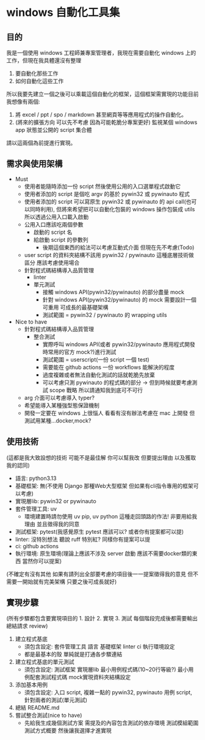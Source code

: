 #  windows 自動化工具集

## 目的

我是一個使用 windows 工程師兼專案管理者，我現在需要自動化 windows 上的工作，但現在我具體還沒有整理

1. 要自動化那些工作
2. 如何自動化這些工作

所以我要先建立一個之後可以乘載這個自動化的框架，這個框架需實現的功能目前我想像有兩個:

1. 將 excel / ppt / spo / markdown 甚至網頁等等應用程式的操作自動化。
2. (將來的擴張方向 可以先不考慮 因為可能乾脆分專案更好) 監視某個 windows app 狀態並公開的 script 集合體

請以這兩個為前提進行實現。

## 需求與使用架構
- Must
    - 使用者能隨時添加一份 script 然後使用公用的入口選單程式啟動它
    - 使用者添加的 script 是個吃 argv 的基於 pywin32 或 pywinauto 程式
    - 使用者添加的 script 可以寫原生 pywin32 或 pywinauto 的 api call(也可以同時利用), 但將來希望把可以自動化包裝的 windows 操作包裝成 utils 所以透過公用入口載入啟動
    - 公用入口應該吃兩個參數
        - 啟動的 script 名
        - 給啟動 script 的參數列
            - 後期這個東西的給法可以考慮互動式介面 但現在先不考慮(Todo)
    - user script 的資料夾結構不該用 pywin32 / pywinauto 這種底層技術做區分 應該考慮使用場合
    - 針對程式碼結構導入品質管理
        - linter
        - 單元測試
            - 接觸 windows API(pywin32/pywinauto) 的部分盡量 mock
            - 針對 windows API(pywin32/pywinauto) 的 mock 需要設計一個可重用 可成長的最基礎架構
            - 測試範圍 = pywin32 / pywinauto 的 wrapping utils
- Nice to have
    - 針對程式碼結構導入品質管理
        - 整合測試
            - 實際呼叫 windows API(或者 pywin32/pywinauto 應用程式開發時常用的官方 mock?)進行測試
            - 測試範圍 = userscript(一份 script 一個 test)
            - 需要能在 github actions 一份 workflows 能解決的程度
            - 過度複雜或者無法自動化測試的話就乾脆先放棄
            - 可以考慮只測 pywinauto 的程式碼的部分 -> 但到時候就要考慮測試 scope 戰略 所以請通知我到底可不可行
    - arg 介面可以考慮導入 typer?
    - 希望能導入某種強型態保證機制
    - 開發一定要在 windows 上很惱人 看看有沒有辦法考慮在 mac 上開發 但測試用某種...docker,mock?

## 使用技術
(這都是我大致設想的技術 可能不是最佳解 你可以幫我改 但要提出理由 以及獲取我的認同)
- 語言: python3.13
- 基礎框架: 無(不使用 Django 那種Web大型框架 但如果有cli指令專用的框架可以考慮)
- 實現層lib: pywin32 or pywinauto
- 套件管理工具: uv
    - 環境建置時請勿使用 uv pip, uv python 這種走回頭路的作法! 非要用給我理由 並且徵得我的同意
- 測試框架: pytest(我感覺原生 pytest 應該可以? 或者你有提案都可以提)
- linter: 沒特別想法 聽說 ruff 特別紅? 同樣你有提案可以提
- ci: github actions
- 執行環境: 原生環境(理論上應該不涉及 server 啟動 應該不需要docker類的東西 當然你可以提案)

(不確定有沒有其他 如果有請列出全部要考慮的項目後一一提案徵得我的意見 但不需要一開始就有完美架構 只要之後可成長就好)

## 實現步驟
(所有步驟都包含要實現項目的 1. 設計 2. 實現 3. 測試 每個階段完成後都需要輸出總結請求 review)
1. 建立程式基底
    - 須包含設定: 套件管理工具 語言 基礎框架 linter ci 執行環境設定
    - 都是最基本的殼 單純就是打通各步驟連結
2. 建立程式基底的單元測試
    - 須包含設定: 測試框架 實現層lib 最小用例程式碼(10~20行等級?) 最小用例配套測試程式碼 mock實現資料夾結構設定
3. 添加基本用例
    - 須包含設定: 入口 script, 複雜一點的 pywin32, pywinauto 用例 script, 針對兩者的測試(單元測試)
4. 總結 README.md
5. 嘗試整合測試(nice to have)
    - 先給我生成幾個測試方案 需提及的內容包含測試的依存環境 測試模組範圍 測試方式概要 然後讓我選擇才進實現
